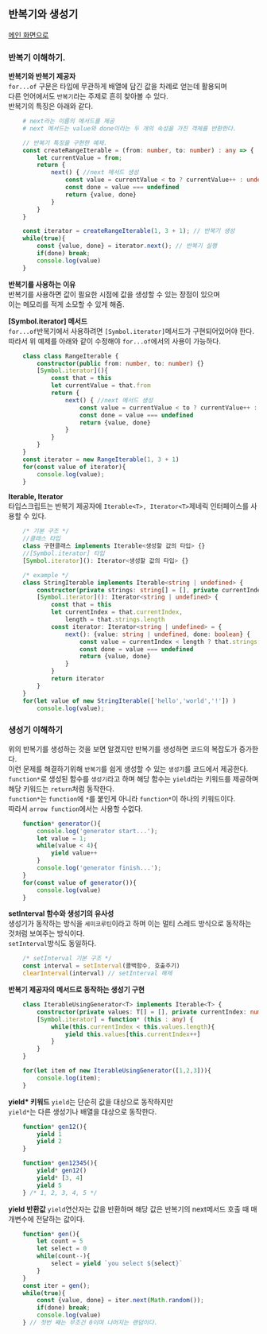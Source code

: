 ## 반복기와 생성기

[메인 화면으로](../)

### 반복기 이해하기.

**반복기와 반복기 제공자**  
`for...of` 구문은 타입에 무관하게 배열에 담긴 값을 차례로 얻는데 활용되며  
다른 언어에서도 `반복기`라는 주제로 흔히 찾아볼 수 있다.  
반복기의 특징은 아래와 같다.
```bash
    # next라는 이름의 메서드를 제공
    # next 메서드는 value와 done이라는 두 개의 속성을 가진 객체를 반환한다.
```
```typescript
    // 반복기 특징을 구현한 예제.
    const createRangeIterable = (from: number, to: number) : any => {
        let currentValue = from;
        return {
            next() { //next 메서드 생성
                const value = currentValue < to ? currentValue++ : undefined
                const done = value === undefined
                return {value, done}
            }
        }
    }

    const iterator = createRangeIterable(1, 3 + 1); // 반복기 생성
    while(true){
        const {value, done} = iterator.next(); // 반복기 실행
        if(done) break;
        console.log(value)
    }
```
**반복기를 사용하는 이유**  
반복기를 사용하면 값이 필요한 시점에 값을 생성할 수 있는 장점이 있으며  
이는 메모리를 적게 소모할 수 있게 해줌.

**[Symbol.iterator] 메서드**  
`for...of`반복기에서 사용하려면 `[Symbol.iterator]`메서드가 구현되어있어야 한다.  
따라서 위 예제를 아래와 같이 수정해야 `for...of`에서의 사용이 가능하다.
```typescript
    class class RangeIterable {
        constructor(public from: number, to: number) {}
        [Symbol.iterator](){
            const that = this
            let currentValue = that.from
            return {
                next() { //next 메서드 생성
                    const value = currentValue < to ? currentValue++ : undefined
                    const done = value === undefined
                    return {value, done}
                }
            }
        }
    }
    const iterator = new RangeIterable(1, 3 + 1)
    for(const value of iterator){
        console.log(value);
    }
```

**Iterable<T>, Iterator<T>**  
타입스크립트는 반복기 제공자에 `Iterable<T>, Iterator<T>`제네릭 인터페이스를 사용할 수 있다.
```typescript
    /* 기본 구조 */
    //클래스 타입
    class 구현클래스 implements Iterable<생성할 값의 타입> {}
    //[Symbol.iterator] 타입
    [Symbol.iterator](): Iterator<생성할 값의 타입> {}

    /* example */
    class StringIterable implements Iterable<string | undefined> {
        constructor(private strings: string[] = [], private currentIndex: number = 0) {}
        [Symbol.iterator](): Iterator<string | undefined> {
            const that = this
            let currentIndex = that.currentIndex,
                length = that.strings.length
            const iterator: Iterator<string | undefined> = {
                next(): {value: string | undefined, done: boolean} {
                    const value = currentIndex < length ? that.strings[currentIndex++] : undefined
                    const done = value === undefined
                    return {value, done}
                }
            }
            return iterator
        }
    }
    for(let value of new StringIterable(['hello','world','!']) )
        console.log(value);
```

### 생성기 이해하기
위의 반복기를 생성하는 것을 보면 알겠지만 반복기를 생성하면 코드의 복잡도가 증가한다.  
이런 문제를 해결하기위해 `반복기`를 쉽게 생성할 수 있는 `생성기`를 코드에서 제공한다. 
`function*`로 생성된 함수를 `생성기`라고 하며 해당 함수는 `yield`라는 키워드를 제공하며 해당 키워드는 `return`처럼 동작한다.  
`function*`는 `function`에 `*`를 붙인게 아니라 `function*`이 하나의 키워드이다.  
따라서 `arrow function`에서는 사용할 수없다.
```typescript
    function* generator(){
        console.log('generator start...');
        let value = 1;
        while(value < 4){
            yield value++
        }
        console.log('generator finish...');
    }
    for(const value of generator()){
        console.log(value)
    }
```

**setInterval 함수와 생성기의 유사성**  
생성기가 동작하는 방식을 `세미코루틴`이라고 하며 이는 멀티 스레드 방식으로 동작하는 것처럼 보여주는 방식이다.  
`setInterval`방식도 동일하다.
```typescript
    /* setInterval 기본 구조 */
    const interval = setInterval(콜백함수, 호출주기)
    clearInterval(interval) // setInterval 해제
```

**반복기 제공자의 메서드로 동작하는 생성기 구현**
```typescript
    class IterableUsingGenerator<T> implements Iterable<T> {
        constructor(private values: T[] = [], private currentIndex: number = 0) {}
        [Symbol.iterator] = function* (this : any) {
            while(this.currentIndex < this.values.length){
                yield this.values[this.currentIndex++]
            }
        }
    }

    for(let item of new IterableUsingGenerator([1,2,3])){
        console.log(item);
    }
```

**yield\* 키워드**
`yield`는 단순히 값을 대상으로 동작하지만  
`yield*`는 다른 생성기나 배열을 대상으로 동작한다.
```typescript
    function* gen12(){
        yield 1
        yield 2
    }

    function* gen12345(){
        yield* gen12()
        yield* [3, 4]
        yield 5
    } /* 1, 2, 3, 4, 5 */
```

**yield 반환값**
`yield`연산자는 값을 반환하며 해당 값은 반복기의 next메서드 호출 때 매개변수에 전달하는 값이다.
```typescript
    function* gen(){
        let count = 5
        let select = 0
        while(count--){
            select = yield `you select ${select}`
        }
    }
    const iter = gen();
    while(true){
        const {value, done} = iter.next(Math.random());
        if(done) break;
        console.log(value)
    } // 첫번 째는 무조건 0이며 나머지는 랜덤이다.

```